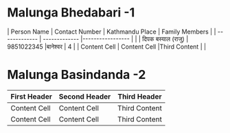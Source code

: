 
# Malunga Bhedabari -1

| Person Name  				| Contact Number 	| Kathmandu Place 		| Family Members |
| ------------- 			| ------------- 	|-----------------		|                |
| दिपक बस्याल (राजु)  			| 9851022345 		|बानेश्वर  					|    4           |
| Content Cell  			| Content Cell  	|Third Content 			|                |

# Malunga Basindanda -2

| First Header  | Second Header | Third Header |
| ------------- | ------------- |--------------|
| Content Cell  | Content Cell  |Third Content |
| Content Cell  | Content Cell  |Third Content |